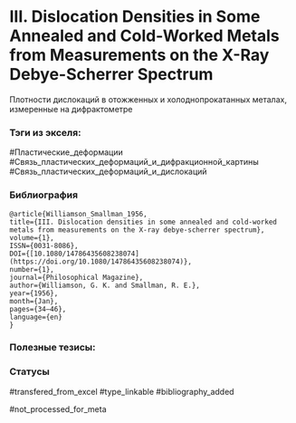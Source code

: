 # III. Dislocation Densities in Some Annealed and Cold-Worked Metals from Measurements on the X-Ray Debye-Scherrer Spectrum
 
Плотности дислокаций в отожженных и холоднопрокатанных металах, измеренные на дифрактометре

### Тэги из экселя:
#Пластические_деформации 
#Связь_пластических_деформаций_и_дифракционной_картины 
#Связь_пластических_деформаций_и_дислокаций 

### Библиография
```
@article{Williamson_Smallman_1956,
title={III. Dislocation densities in some annealed and cold-worked metals from measurements on the X-ray debye-scherrer spectrum},
volume={1},
ISSN={0031-8086},
DOI={[10.1080/14786435608238074](https://doi.org/10.1080/14786435608238074)},
number={1},
journal={Philosophical Magazine},
author={Williamson, G. K. and Smallman, R. E.},
year={1956},
month={Jan},
pages={34–46},
language={en}
}
```

### Полезные тезисы:

### Статусы
#transfered_from_excel 
#type_linkable 
#bibliography_added

#not_processed_for_meta
